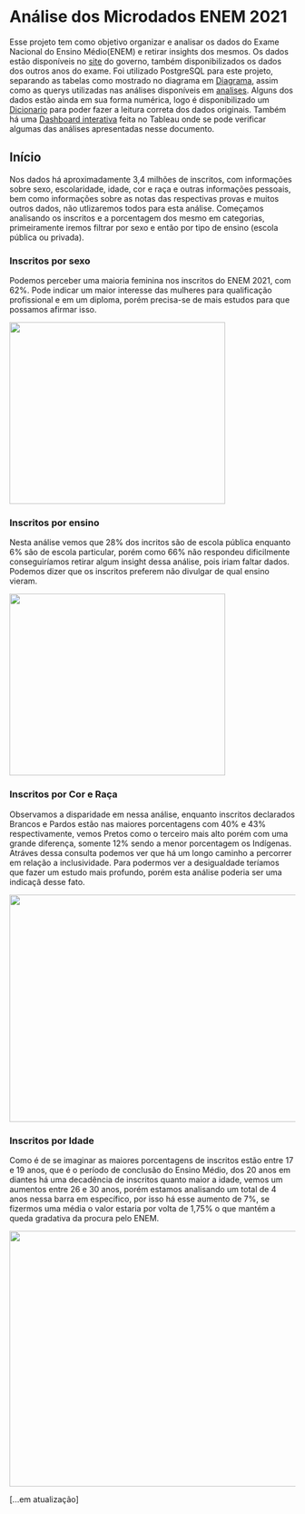 # Análise dos Microdados ENEM 2021

Esse projeto tem como objetivo organizar e analisar os dados do Exame Nacional do Ensino Médio(ENEM) e retirar insights dos mesmos. Os dados estão disponíveis no [site][1] do governo, também disponibilizados os dados dos outros anos do exame.
Foi utilizado PostgreSQL para este projeto, separando as tabelas como mostrado no diagrama em [Diagrama][2], assim como as querys utilizadas nas análises disponíveis em [analises][3]. Alguns dos dados estão ainda em sua forma numérica, logo é disponibilizado um [Dicionario][4] para poder fazer a leitura correta dos dados originais. Também há uma [Dashboard interativa][5] feita no Tableau onde se pode verificar algumas das análises apresentadas nesse documento.

## Início

Nos dados há aproximadamente 3,4 milhões de inscritos, com informações sobre sexo, escolaridade, idade, cor e raça e outras informações pessoais, bem como informações sobre as notas das respectivas provas e muitos outros dados, não utlizaremos todos para esta análise. Começamos analisando os inscritos e a porcentagem dos mesmo em categorias, primeiramente iremos filtrar por sexo e então por tipo de ensino (escola pública ou privada).

### Inscritos por sexo

Podemos perceber uma maioria feminina nos inscritos do ENEM 2021, com 62%. Pode indicar um maior interesse das mulheres para qualificação profissional e em um diploma, porém precisa-se de mais estudos para que possamos afirmar isso.

<img src="https://user-images.githubusercontent.com/47762518/229629047-193fb6d1-ec01-4454-a899-b306c64fda69.png" width="380" height="320">

### Inscritos por ensino

Nesta análise vemos que 28% dos incritos são de escola pública enquanto 6% são de escola particular, porém como 66% não respondeu dificilmente conseguiríamos retirar algum insight dessa análise, pois iriam faltar dados. Podemos dizer que os inscritos preferem não divulgar de qual ensino vieram.

<img src="https://user-images.githubusercontent.com/47762518/229628304-81e6ed99-0cac-40de-919a-a8f13bc0bb1a.png" width="380" height="320">

### Inscritos por Cor e Raça

Observamos a disparidade em nessa análise, enquanto inscritos declarados Brancos e Pardos estão nas maiores porcentagens com 40% e 43% respectivamente, vemos Pretos como o terceiro mais alto porém com uma grande diferença, somente 12% sendo a menor porcentagem os Indígenas. Atráves dessa consulta podemos ver que há um longo caminho a percorrer em relação a inclusividade. Para podermos ver a desigualdade teríamos que fazer um estudo mais profundo, porém esta análise poderia ser uma indicaçã desse fato.

<img src="https://user-images.githubusercontent.com/47762518/229630190-f44127be-e75b-4781-8239-55e14579ee0a.png" width="680" height="400">

### Inscritos por Idade

Como é de se imaginar as maiores porcentagens de inscritos estão entre 17 e 19 anos, que é o período de conclusão do Ensino Médio, dos 20 anos em diantes há uma decadência de inscritos quanto maior a idade, vemos um aumentos entre 26 e 30 anos, porém estamos analisando um total de 4 anos nessa barra em específico, por isso há esse aumento de 7%, se fizermos uma média o valor estaria por volta de 1,75% o que mantém a queda gradativa da procura pelo ENEM.

<img src="https://user-images.githubusercontent.com/47762518/229631785-544de9e6-3f78-4850-9091-538362b8e9e0.png" width="680" height="450">







[...em atualização]

[1]: https://www.gov.br/inep/pt-br/acesso-a-informacao/dados-abertos/microdados/enem
[2]: https://github.com/alinehafner/Projetos-An-lise-de-Dados/blob/main/Microdados%20ENEM%202021/Diagrama.jpg
[3]: https://github.com/alinehafner/Projetos-An-lise-de-Dados/blob/main/Microdados%20ENEM%202021/analises.sql
[4]: https://github.com/alinehafner/Projetos-An-lise-de-Dados/tree/main/Microdados%20ENEM%202021/Dicionario
[5]: https://public.tableau.com/app/profile/aline2459/viz/Microdados_ENEM_2021/MicrodadosENEM2021?publish=yes

